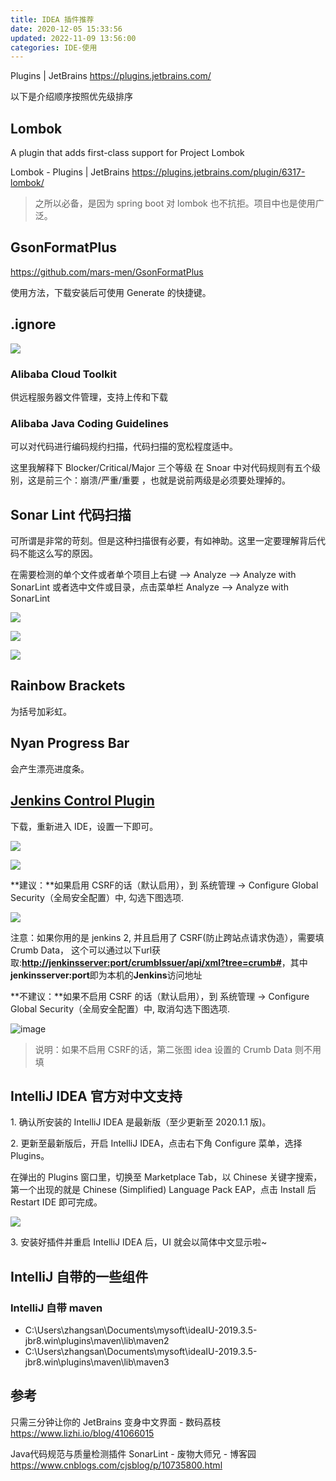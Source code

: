 ```yaml
---
title: IDEA 插件推荐
date: 2020-12-05 15:33:56
updated: 2022-11-09 13:56:00
categories: IDE-使用
---
```


Plugins | JetBrains
<https://plugins.jetbrains.com/>

以下是介绍顺序按照优先级排序

## Lombok

A plugin that adds first-class support for Project Lombok

Lombok - Plugins | JetBrains
<https://plugins.jetbrains.com/plugin/6317-lombok/>

> 之所以必备，是因为 spring boot 对 lombok 也不抗拒。项目中也是使用广泛。

## GsonFormatPlus

<https://github.com/mars-men/GsonFormatPlus>

使用方法，下载安装后可使用 Generate 的快捷键。

## .ignore

![](https://upload-images.jianshu.io/upload_images/1662509-0588a2b95947e6f2.png?imageMogr2/auto-orient/strip%7CimageView2/2/w/1240)

### Alibaba Cloud Toolkit

供远程服务器文件管理，支持上传和下载

### Alibaba Java Coding Guidelines

可以对代码进行编码规约扫描，代码扫描的宽松程度适中。

这里我解释下 Blocker/Critical/Major 三个等级
在 Snoar 中对代码规则有五个级别，这是前三个：崩溃/严重/重要 ，也就是说前两级是必须要处理掉的。

## Sonar Lint 代码扫描

可所谓是非常的苛刻。但是这种扫描很有必要，有如神助。这里一定要理解背后代码不能这么写的原因。

在需要检测的单个文件或者单个项目上右键 --> Analyze --> Analyze with SonarLint
或者选中文件或目录，点击菜单栏 Analyze --> Analyze with SonarLint

![](https://upload-images.jianshu.io/upload_images/1662509-f0a9ff9cf44edf4c.png?imageMogr2/auto-orient/strip%7CimageView2/2/w/1240)

![](https://upload-images.jianshu.io/upload_images/1662509-38dc4ccc8841bf02.png?imageMogr2/auto-orient/strip%7CimageView2/2/w/1240)

![](https://upload-images.jianshu.io/upload_images/1662509-49a13e6610050975.png?imageMogr2/auto-orient/strip%7CimageView2/2/w/1240)

## Rainbow Brackets

为括号加彩虹。

## Nyan Progress Bar

会产生漂亮进度条。

## [Jenkins Control Plugin](https://github.com/MCMicS/jenkins-control-plugin/issues)

下载，重新进入 IDE，设置一下即可。

![](https://upload-images.jianshu.io/upload_images/1662509-d0110756f7d9b592.png?imageMogr2/auto-orient/strip%7CimageView2/2/w/1240)

![](https://upload-images.jianshu.io/upload_images/1662509-64696bee1ff7cc5d.png?imageMogr2/auto-orient/strip%7CimageView2/2/w/1240)

**建议：**如果启用 CSRF的话（默认启用），到 系统管理 -> Configure Global Security（全局安全配置）中, 勾选下图选项.

![](https://upload-images.jianshu.io/upload_images/1662509-2f1e3335b8a6b1ab.png?imageMogr2/auto-orient/strip%7CimageView2/2/w/1240)

注意：如果你用的是 jenkins 2, 并且启用了 CSRF(防止跨站点请求伪造），需要填 Crumb Data， 这个可以通过以下url获取:**[http://jenkinsserver:port/crumbIssuer/api/xml?tree=crumb#](http://jenkinsserver/crumbIssuer/api/xml?tree=crumb#)**，其中**jenkinsserver:port**即为本机的**Jenkins**访问地址

**不建议：**如果不启用 CSRF 的话（默认启用），到 系统管理 -> Configure Global Security（全局安全配置）中, 取消勾选下图选项.

![image](https://upload-images.jianshu.io/upload_images/1662509-0a5ffcb31c451442.png?imageMogr2/auto-orient/strip%7CimageView2/2/w/1240)

> 说明：如果不启用 CSRF的话，第二张图 idea 设置的 Crumb Data 则不用填

## IntelliJ IDEA 官方对中文支持

1\. 确认所安装的 IntelliJ IDEA 是最新版（至少更新至 2020.1.1 版)。

2\. 更新至最新版后，开启 IntelliJ IDEA，点击右下角 Configure 菜单，选择 Plugins。

在弹出的 Plugins 窗口里，切换至 Marketplace Tab，以 Chinese 关键字搜索，第一个出现的就是 Chinese (Simplified) Language Pack EAP，点击 Install 后 Restart IDE 即可完成。

![](https://upload-images.jianshu.io/upload_images/1662509-686d31251d1ba700.gif?imageMogr2/auto-orient/strip)

3\. 安装好插件并重启 IntelliJ IDEA 后，UI 就会以简体中文显示啦~

## IntelliJ 自带的一些组件

### IntelliJ 自带 maven

* C:\Users\zhangsan\Documents\mysoft\ideaIU-2019.3.5-jbr8.win\plugins\maven\lib\maven2
* C:\Users\zhangsan\Documents\mysoft\ideaIU-2019.3.5-jbr8.win\plugins\maven\lib\maven3

## 参考

只需三分钟让你的 JetBrains 变身中文界面 - 数码荔枝
<https://www.lizhi.io/blog/41066015>

Java代码规范与质量检测插件 SonarLint - 废物大师兄 - 博客园
<https://www.cnblogs.com/cjsblog/p/10735800.html>
